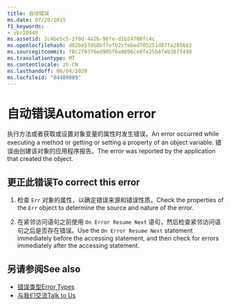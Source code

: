 ```yaml
---
title: 自动错误
ms.date: 07/20/2015
f1_keywords:
- vbrID440
ms.assetid: 2c4be5c5-2f0d-4a2b-96fe-d1b24f08fc4c
ms.openlocfilehash: d62ba57db8bffefb2cfebed705251d87fe285602
ms.sourcegitcommit: f8c270376ed905f6a8896ce0fe25b4f4b38ff498
ms.translationtype: MT
ms.contentlocale: zh-CN
ms.lasthandoff: 06/04/2020
ms.locfileid: "84409889"
---
```

# <a name="automation-error"></a><span data-ttu-id="25372-102">自动错误</span><span class="sxs-lookup"><span data-stu-id="25372-102">Automation error</span></span>

<span data-ttu-id="25372-103">执行方法或者获取或设置对象变量的属性时发生错误。</span><span class="sxs-lookup"><span data-stu-id="25372-103">An error occurred while executing a method or getting or setting a property of an object variable.</span></span> <span data-ttu-id="25372-104">错误由创建该对象的应用程序报告。</span><span class="sxs-lookup"><span data-stu-id="25372-104">The error was reported by the application that created the object.</span></span>  
  
## <a name="to-correct-this-error"></a><span data-ttu-id="25372-105">更正此错误</span><span class="sxs-lookup"><span data-stu-id="25372-105">To correct this error</span></span>  
  
1. <span data-ttu-id="25372-106">检查 `Err` 对象的属性，以确定错误来源和错误性质。</span><span class="sxs-lookup"><span data-stu-id="25372-106">Check the properties of the `Err` object to determine the source and nature of the error.</span></span>  
  
2. <span data-ttu-id="25372-107">在紧邻访问语句之前使用 `On Error Resume Next` 语句，然后检查紧邻访问语句之后是否存在错误。</span><span class="sxs-lookup"><span data-stu-id="25372-107">Use the `On Error Resume Next` statement immediately before the accessing statement, and then check for errors immediately after the accessing statement.</span></span>  
  
## <a name="see-also"></a><span data-ttu-id="25372-108">另请参阅</span><span class="sxs-lookup"><span data-stu-id="25372-108">See also</span></span>

- [<span data-ttu-id="25372-109">错误类型</span><span class="sxs-lookup"><span data-stu-id="25372-109">Error Types</span></span>](../../programming-guide/language-features/error-types.md)
- [<span data-ttu-id="25372-110">与我们交流</span><span class="sxs-lookup"><span data-stu-id="25372-110">Talk to Us</span></span>](/visualstudio/ide/feedback-options)

